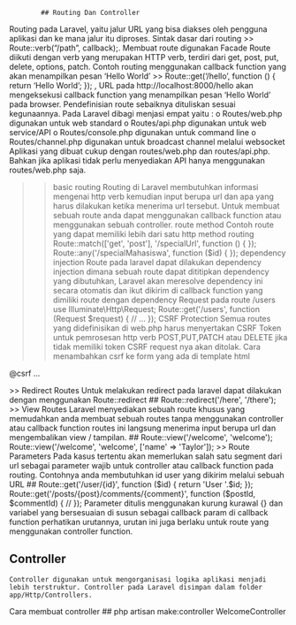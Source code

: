 
            ## Routing Dan Controller
Routing pada Laravel, yaitu jalur URL yang bisa diakses oleh pengguna aplikasi dan ke mana jalur itu diproses. Sintak dasar dari routing >> Route::verb(“/path”, callback);.
	Membuat route digunakan Facade Route diikuti dengan verb yang merupakan HTTP verb, terdiri dari get, post, put, delete, options, patch. Contoh routing menggunakan callback function yang akan menampilkan pesan ‘Hello World’ >> Route::get(‘/hello’, function () {     return ‘Hello World’; });  , URL pada http://localhost:8000/hello akan mengeksekusi callback function yang menampilkan pesan ‘Hello World’ pada browser.
	Pendefinisian route sebaiknya dituliskan sesuai kegunaannya. Pada Laravel dibagi menjasi empat yaitu :
o	Routes/web.php digunakan untuk web standard 
o	Routes/api.php digunakan untuk web service/API
o	Routes/console.php digunakan untuk command line 
o	Routes/channel.php digunakan untuk broadcast channel melalui websocket
Aplikasi yang dibuat cukup dengan routes/web.php dan routes/api.php. Bahkan jika aplikasi tidak perlu menyediakan API hanya menggunakan routes/web.php saja.
>> basic routing
	Routing di Laravel membutuhkan informasi mengenai http verb kemudian input berupa url dan apa yang harus dilakukan ketika menerima url tersebut. Untuk membuat sebuah route anda dapat menggunakan callback function atau menggunakan sebuah controller.
>>route method
	Contoh route  yang dapat memiliki lebih dari satu http method routing 
 Route::match(['get', 'post'], '/specialUrl', function () { }); 
 Route::any('/specialMahasiswa', function ($id) { }); 
>> dependency injection
	Route pada laravel dapat dilakukan dependency injection dimana sebuah route dapat dititipkan dependency yang dibutuhkan, Laravel akan meresolve dependency ini secara otomatis dan ikut dikirim di callback function yang dimiliki route dengan dependency Request pada route /users 
use Illuminate\Http\Request; 
 Route::get('/users', function (Request $request) {     // ... }); 
>>   CSRF Protection
 Semua routes yang didefinisikan di web.php harus menyertakan CSRF Token untuk pemrosesan http verb POST,PUT,PATCH atau DELETE jika tidak memiliki token CSRF request nya akan ditolak. Cara menambahkan csrf ke form yang ada di template html 
 
<form method="POST" action="/profile">     @csrf     ... </form>
>> Redirect Routes
 Untuk melakukan redirect pada laravel dapat dilakukan dengan menggunakan Route::redirect 
## Route::redirect('/here', '/there');
>> View Routes
 Laravel  menyediakan sebuah route khusus yang memudahkan anda membuat sebuah routes tanpa menggunakan controller atau callback function routes ini langsung menerima input berupa url dan mengembalikan view / tampilan.
	## Route::view('/welcome', 'welcome'); 
 	     Route::view('/welcome', 'welcome', ['name' => 'Taylor']);
>> Route Parameters
	Pada kasus tertentu akan memerlukan salah satu segment dari url sebagai parameter wajib untuk controller atau callback function pada routing. Contohnya anda membutuhkan id user yang dikirim melalui sebuah URL
	## Route::get('/user/{id}', function ($id) {     return 'User '.$id; }); 
 	Route::get('/posts/{post}/comments/{comment}', function ($postId, $commentId) {     // }); 
	Parameter ditulis menggunakan kurung kurawal {}  dan variabel yang bersesuaian di susun sebagai callback param di callback function perhatikan urutannya, urutan ini juga berlaku untuk route yang menggunakan controller function.

## Controller
 	Controller digunakan untuk mengorganisasi logika aplikasi menjadi lebih terstruktur. Controller pada Laravel disimpan dalam folder app/Http/Controllers. 
Cara membuat controller ## php artisan make:controller WelcomeController 